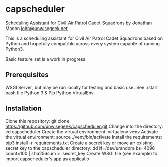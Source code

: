 # capscheduler
Scheduling Assistant for Civil Air Patrol Cadet Squadrons by Jonathan Madon <john@unwisegeek.net>

This is a scheduling assistant for Civil Air Patrol Cadet Squadrons based on Python and hopefully compatible across every system capable of running Python3.

Basic feature set is a work in progress.

Prerequisites
-------------

WSGI Server, but may be run locally for testing and basic use. See ./start bash file
Python 3 & Pip
Python VirtualEnv

Installation
------------

Clone this repository: git clone https://github.com/unwisegeek/capscheduler.git
Change into the directory: cd capscheduler
Create the virtual environment: virtualenv venv
Activate the virtual environment: source ./venv/bin/activate
Install the requirements: pip3 install -r requirements.txt
Create a secret key or move an existing secret key to the capscheduler directory: dd if=/dev/urandom bs=4096 count=100 | sha256sum > .secret_key
Create WSGI file (see example) to import capscheduler's app as applicatio